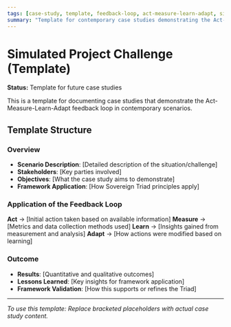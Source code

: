 ```yaml
---
tags: [case-study, template, feedback-loop, act-measure-learn-adapt, simulation, contemporary]
summary: "Template for contemporary case studies demonstrating the Act-Measure-Learn-Adapt feedback loop in practice."
---
```


# Simulated Project Challenge (Template)

**Status:** Template for future case studies

This is a template for documenting case studies that demonstrate the Act-Measure-Learn-Adapt feedback loop in contemporary scenarios.

## Template Structure

### Overview
- **Scenario Description**: [Detailed description of the situation/challenge]
- **Stakeholders**: [Key parties involved]
- **Objectives**: [What the case study aims to demonstrate]
- **Framework Application**: [How Sovereign Triad principles apply]

### Application of the Feedback Loop

**Act** → [Initial action taken based on available information]
**Measure** → [Metrics and data collection methods used]
**Learn** → [Insights gained from measurement and analysis]
**Adapt** → [How actions were modified based on learning]

### Outcome
- **Results**: [Quantitative and qualitative outcomes]
- **Lessons Learned**: [Key insights for framework application]
- **Framework Validation**: [How this supports or refines the Triad]

---

*To use this template: Replace bracketed placeholders with actual case study content.*
